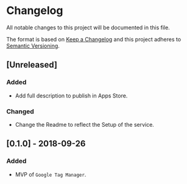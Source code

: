 # Changelog

All notable changes to this project will be documented in this file.

The format is based on [Keep a Changelog](http://keepachangelog.com/en/1.0.0/)
and this project adheres to [Semantic Versioning](http://semver.org/spec/v2.0.0.html).

## [Unreleased]
### Added
- Add full description to publish in Apps Store.

### Changed
- Change the Readme to reflect the Setup of the service.

## [0.1.0] - 2018-09-26
### Added
- MVP of `Google Tag Manager`.
